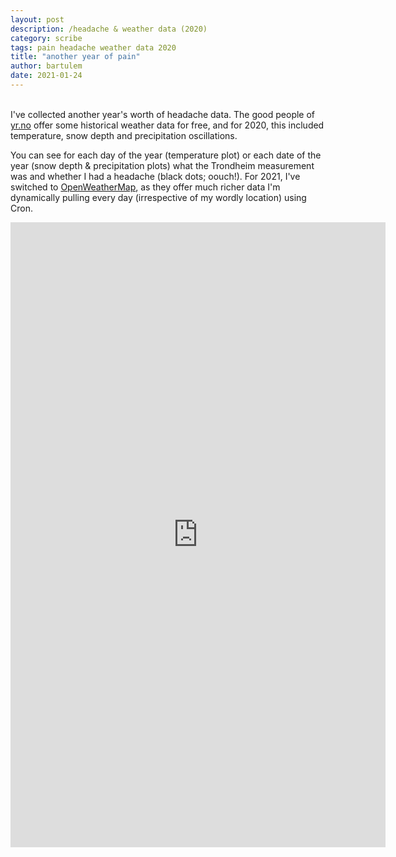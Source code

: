 ```yaml
---
layout: post
description: /headache & weather data (2020)
category: scribe
tags: pain headache weather data 2020
title: "another year of pain"
author: bartulem
date: 2021-01-24
---
```

<br/>
I've collected another year's worth of headache data. The good people of <a href="https://www.yr.no/" target="_blank">yr.no</a> offer some historical weather data for free, and for 2020, this included temperature, snow depth and precipitation oscillations.

You can see for each day of the year (temperature plot) or each date of the year (snow depth & precipitation plots) what the Trondheim measurement was and whether I had a headache (black dots; oouch!). For 2021, I've switched to <a href="https://openweathermap.org/" target="_blank">OpenWeatherMap</a>, as they offer much richer data I'm dynamically pulling every day (irrespective of my wordly location) using Cron.

<p class="text-center">
  <iframe src="https://chart-studio.plot.ly/~bartulm/274" width="600" height="1000" align="left" frameborder="0" scrolling="no"></iframe>
</p>
